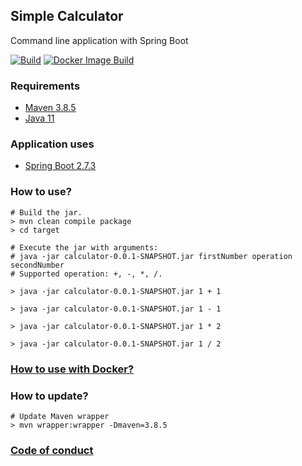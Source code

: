 ## Simple Calculator
Command line application with Spring Boot

[![Build](https://github.com/alecsandrapetruescu/calculator/actions/workflows/maven.yml/badge.svg)](https://github.com/alecsandrapetruescu/calculator/actions/workflows/maven.yml)
[![Docker Image Build](https://github.com/alecsandrapetruescu/calculator/actions/workflows/docker-image.yml/badge.svg)](https://github.com/alecsandrapetruescu/calculator/actions/workflows/docker-image.yml)

### Requirements
- [Maven 3.8.5](https://maven.apache.org/index.html)
- [Java 11](https://openjdk.org/projects/jdk/11/)
### Application uses
- [Spring Boot 2.7.3](https://docs.spring.io/spring-boot/docs/current/reference/html/getting-started.html#getting-started.introducing-spring-boot)
### How to use?
```
# Build the jar.
> mvn clean compile package
> cd target

# Execute the jar with arguments:
# java -jar calculator-0.0.1-SNAPSHOT.jar firstNumber operation secondNumber
# Supported operation: +, -, *, /.

> java -jar calculator-0.0.1-SNAPSHOT.jar 1 + 1

> java -jar calculator-0.0.1-SNAPSHOT.jar 1 - 1

> java -jar calculator-0.0.1-SNAPSHOT.jar 1 * 2

> java -jar calculator-0.0.1-SNAPSHOT.jar 1 / 2
```
### [How to use with Docker?](./src/main/docker/README.md)
### How to update?
```
# Update Maven wrapper
> mvn wrapper:wrapper -Dmaven=3.8.5
```
### [Code of conduct](https://raw.githubusercontent.com/eclipse/.github/master/CODE_OF_CONDUCT.md)
